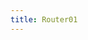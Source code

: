```yaml
---
title: Router01
---
```


<ExternalRedirect href="https://docs.abax.org/protocol/V1/reference/smart-contracts/router-01" />
